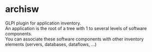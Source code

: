 # archisw
GLPI plugin for application inventory.<br/>
An application is the root of a tree with 1 to several levels of software components.<br/>
You can associate these software components with other inventory elements (servers, databases, dataflows, ...)
